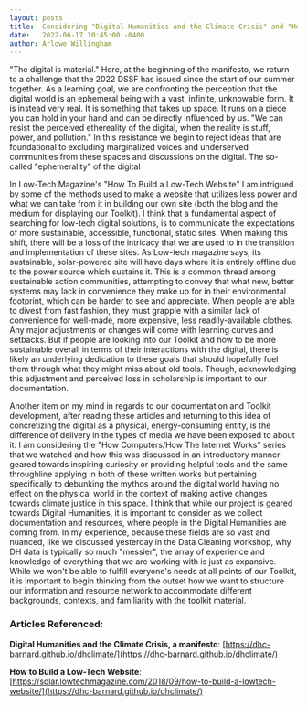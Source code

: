 ```yaml
---
layout: posts
title:  Considering "Digital Humanities and the Climate Crisis" and "How to Build a Low-Tech Website"
date:   2022-06-17 10:45:00 -0400
author: Arlowe Willingham
---
```

"The digital is material." Here, at the beginning of the manifesto, we return to a challenge that the 2022 DSSF has issued since the start of our summer together. As a learning goal, we are confronting the perception that the digital world is an ephemeral being with a vast, infinite, unknowable form. It is instead very real. It is something that takes up space. It runs on a piece you can hold in your hand and can be directly influenced by us. "We can resist the perceived ethereality of the digital, when the reality is stuff, power, and pollution." In this resistance we begin to reject ideas that are foundational to excluding marginalized voices and underserved communities from these spaces and discussions on the digital. The so-called "ephemerality" of the digital

In Low-Tech Magazine's "How To Build a Low-Tech Website" I am intrigued by some of the methods used to make a website that utilizes less power and what we can take from it in building our own site (both the blog and the medium for displaying our Toolkit). I think that a fundamental aspect of searching for low-tech digital solutions, is to communicate the expectations of more sustainable, accessible, functional, static sites. When making this shift, there will be a loss of the intricacy that we are used to in the transition and implementation of these sites. As Low-tech magazine says, its sustainable, solar-powered site will have days where it is entirely offline due to the power source which sustains it. This is a common thread among sustainable action communities, attempting to convey that what new, better systems may lack in convenience they make up for in their environmental footprint, which can be harder to see and appreciate. When people are able to divest from fast fashion, they must grapple with a similar lack of convenience for well-made, more expensive, less readily-available clothes. Any major adjustments or changes will come with learning curves and setbacks. But if people are looking into our Toolkit and how to be more sustainable overall in terms of their interactions with the digital, there is likely an underlying dedication to these goals that should hopefully fuel them through what they might miss about old tools. Though, acknowledging this adjustment and perceived loss in scholarship is important to our documentation.

Another item on my mind in regards to our documentation and Toolkit development, after reading these articles and returning to this idea of concretizing the digital as a physical, energy-consuming entity, is the difference of delivery in the types of media we have been exposed to about it. I am considering the "How Computers/How The Internet Works" series that we watched and how this was discussed in an introductory manner geared towards inspiring curiosity or providing helpful tools and the same throughline applying in both of these written works but pertaining specifically to debunking the mythos around the digital world having no effect on the physical world in the context of making active changes towards climate justice in this space. I think that while our project is geared towards Digital Humanities, it is important to consider as we collect documentation and resources, where people in the Digital Humanities are coming from. In my experience, because these fields are so vast and nuanced, like we discussed yesterday in the Data Cleaning workshop, why DH data is typically so much "messier", the array of experience and knowledge of everything that we are working with is just as expansive. While we won't be able to fulfill everyone's needs at all points of our Toolkit, it is important to begin thinking from the outset how we want to structure our information and resource network to accommodate different backgrounds, contexts, and familiarity with the toolkit material.

### Articles Referenced:
**Digital Humanities and the Climate Crisis, a manifesto**: [https://dhc-barnard.github.io/dhclimate/](https://dhc-barnard.github.io/dhclimate/)

**How to Build a Low-Tech Website**: [https://solar.lowtechmagazine.com/2018/09/how-to-build-a-lowtech-website/](https://dhc-barnard.github.io/dhclimate/)
